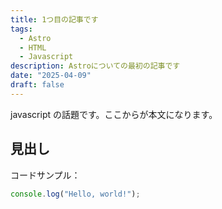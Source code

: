 ```yaml
---
title: 1つ目の記事です
tags:
  - Astro
  - HTML
  - Javascript
description: Astroについての最初の記事です
date: "2025-04-09"
draft: false
---
```


javascript の話題です。ここからが本文になります。

## 見出し

コードサンプル：

```javascript
console.log("Hello, world!");
```
